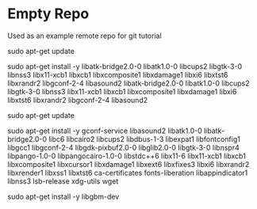 # Empty Repo

Used as an example remote repo for git tutorial


sudo apt-get update

sudo apt-get install -y libatk-bridge2.0-0 libatk1.0-0 libcups2 libgtk-3-0 libnss3 libx11-xcb1 libxcb1 libxcomposite1 libxdamage1 libxi6 libxtst6 libxrandr2 libgconf-2-4 libasound2 libatk-bridge2.0-0 libatk1.0-0 libcups2 libgtk-3-0 libnss3 libx11-xcb1 libxcb1 libxcomposite1 libxdamage1 libxi6 libxtst6 libxrandr2 libgconf-2-4 libasound2








sudo apt-get update

sudo apt-get install -y gconf-service libasound2 libatk1.0-0 libatk-bridge2.0-0 libc6 libcairo2 libcups2 libdbus-1-3 libexpat1 libfontconfig1 libgcc1 libgconf-2-4 libgdk-pixbuf2.0-0 libglib2.0-0 libgtk-3-0 libnspr4 libpango-1.0-0 libpangocairo-1.0-0 libstdc++6 libx11-6 libx11-xcb1 libxcb1 libxcomposite1 libxcursor1 libxdamage1 libxext6 libxfixes3 libxi6 libxrandr2 libxrender1 libxss1 libxtst6 ca-certificates fonts-liberation libappindicator1 libnss3 lsb-release xdg-utils wget

sudo apt-get install -y libgbm-dev

